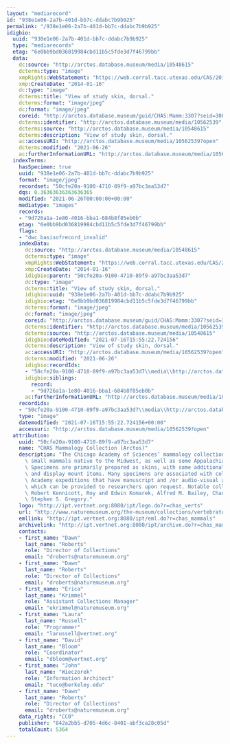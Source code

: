 ```yaml
---
layout: "mediarecord"
id: "938e1e06-2a7b-401d-bb7c-ddabc7b9b925"
permalink: "/938e1e06-2a7b-401d-bb7c-ddabc7b9b925"
idigbio:
  uuid: "938e1e06-2a7b-401d-bb7c-ddabc7b9b925"
  type: "mediarecords"
  etag: "6e0bb9bd036819984cbd11b5c5fde3d7f46799bb"
  data:
    dc:source: "http://arctos.database.museum/media/10548615"
    dcterms:type: "image"
    xmpRights:WebStatement: "https://web.corral.tacc.utexas.edu/CAS/20161217-02/jpg/chas_mamm_3307.2.jpg"
    xmp:CreateDate: "2014-01-16"
    dc:type: "image"
    dcterms:title: "View of study skin, dorsal."
    dcterms:format: "image/jpeg"
    dc:format: "image/jpeg"
    coreid: "http://arctos.database.museum/guid/CHAS:Mamm:3307?seid=3088035"
    dcterms:identifier: "http://arctos.database.museum/media/10562539"
    dcterms:source: "http://arctos.database.museum/media/10548615"
    dcterms:description: "View of study skin, dorsal."
    ac:accessURI: "http://arctos.database.museum/media/10562539?open"
    dcterms:modified: "2021-06-26"
    ac:furtherInformationURL: "http://arctos.database.museum/media/10562539"
  indexTerms:
    hasSpecimen: true
    uuid: "938e1e06-2a7b-401d-bb7c-ddabc7b9b925"
    format: "image/jpeg"
    recordset: "50cfe20a-9100-4710-89f9-a97bc3aa53d7"
    dqs: 0.36363636363636365
    modified: "2021-06-26T00:00:00+00:00"
    mediatype: "images"
    records:
    - "9d726a1a-1e80-4016-bba1-684b8f85eb0b"
    etag: "6e0bb9bd036819984cbd11b5c5fde3d7f46799bb"
    flags:
    - "dwc_basisofrecord_invalid"
    indexData:
      dc:source: "http://arctos.database.museum/media/10548615"
      dcterms:type: "image"
      xmpRights:WebStatement: "https://web.corral.tacc.utexas.edu/CAS/20161217-02/jpg/chas_mamm_3307.2.jpg"
      xmp:CreateDate: "2014-01-16"
      idigbio:parent: "50cfe20a-9100-4710-89f9-a97bc3aa53d7"
      dc:type: "image"
      dcterms:title: "View of study skin, dorsal."
      idigbio:uuid: "938e1e06-2a7b-401d-bb7c-ddabc7b9b925"
      idigbio:etag: "6e0bb9bd036819984cbd11b5c5fde3d7f46799bb"
      dcterms:format: "image/jpeg"
      dc:format: "image/jpeg"
      coreid: "http://arctos.database.museum/guid/CHAS:Mamm:3307?seid=3088035"
      dcterms:identifier: "http://arctos.database.museum/media/10562539"
      dcterms:source: "http://arctos.database.museum/media/10548615"
      idigbio:dateModified: "2021-07-16T15:55:22.724156"
      dcterms:description: "View of study skin, dorsal."
      ac:accessURI: "http://arctos.database.museum/media/10562539?open"
      dcterms:modified: "2021-06-26"
      idigbio:recordIds:
      - "50cfe20a-9100-4710-89f9-a97bc3aa53d7\\media\\http://arctos.database.museum/media/10562539"
      idigbio:siblings:
        record:
        - "9d726a1a-1e80-4016-bba1-684b8f85eb0b"
      ac:furtherInformationURL: "http://arctos.database.museum/media/10562539"
    recordids:
    - "50cfe20a-9100-4710-89f9-a97bc3aa53d7\\media\\http://arctos.database.museum/media/10562539"
    type: "image"
    datemodified: "2021-07-16T15:55:22.724156+00:00"
    accessuri: "http://arctos.database.museum/media/10562539?open"
  attribution:
    uuid: "50cfe20a-9100-4710-89f9-a97bc3aa53d7"
    name: "CHAS Mammalogy Collection (Arctos)"
    description: "The Chicago Academy of Sciences’ mammalogy collection contains mostly\
      \ small mammals native to the Midwest, as well as some Appalachian species.\
      \ Specimens are primarily prepared as skins, with some additional osteological\
      \ and display mount items. Many specimens are associated with collectors or\
      \ Academy expeditions that have manuscript and /or audio-visual archival material,\
      \ which can be provided to researchers upon request. Notable collectors include\
      \ Robert Kennicott, Roy and Edwin Komarek, Alfred M. Bailey, Charles D. Brower,\
      \ Stephen S. Gregory."
    logo: "http://ipt.vertnet.org:8080/ipt/logo.do?r=chas_verts"
    url: "http://www.naturemuseum.org/the-museum/collections/vertebrates"
    emllink: "http://ipt.vertnet.org:8080/ipt/eml.do?r=chas_mammals"
    archivelink: "http://ipt.vertnet.org:8080/ipt/archive.do?r=chas_mammals"
    contacts:
    - first_name: "Dawn"
      last_name: "Roberts"
      role: "Director of Collections"
      email: "droberts@naturemuseum.org"
    - first_name: "Dawn"
      last_name: "Roberts"
      role: "Director of Collections"
      email: "droberts@naturemuseum.org"
    - first_name: "Erica"
      last_name: "Krimmel"
      role: "Assistant Collections Manager"
      email: "ekrimmel@naturemuseum.org"
    - first_name: "Laura"
      last_name: "Russell"
      role: "Programmer"
      email: "larussell@vertnet.org"
    - first_name: "David"
      last_name: "Bloom"
      role: "Coordinator"
      email: "dbloom@vertnet.org"
    - first_name: "John"
      last_name: "Wieczorek"
      role: "Information Architect"
      email: "tuco@berkeley.edu"
    - first_name: "Dawn"
      last_name: "Roberts"
      role: "Director of Collections"
      email: "droberts@naturemuseum.org"
    data_rights: "CC0"
    publisher: "842a2bb5-d705-4d6c-8401-abf3ca28c05d"
    totalCount: 5364
---
```

